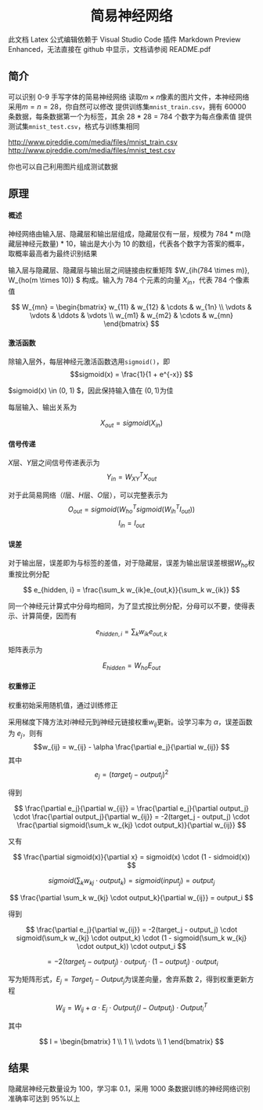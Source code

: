 # <center>简易神经网络</center>

此文档 Latex 公式编辑依赖于 Visual Studio Code 插件 Markdown Preview Enhanced，无法直接在 github 中显示，文档请参阅 README.pdf

## 简介

可以识别 0-9 手写字体的简易神经网络
读取$m \times n$像素的图片文件，本神经网络采用$m = n = 28$，你自然可以修改
提供训练集`mnist_train.csv`，拥有 60000 条数据，每条数据第一个为标签，其余 28 \* 28 = 784 个数字为每点像素值
提供测试集`mnist_test.csv`，格式与训练集相同

http://www.pjreddie.com/media/files/mnist_train.csv
http://www.pjreddie.com/media/files/mnist_test.csv

你也可以自己利用图片组成测试数据

## 原理

#### 概述

神经网络由输入层、隐藏层和输出层组成，隐藏层仅有一层，规模为 784 \* m(隐藏层神经元数量) \* 10，输出是大小为 10 的数组，代表各个数字为答案的概率，取概率最高者为最终识别结果

输入层与隐藏层、隐藏层与输出层之间链接由权重矩阵 $W_{ih(784 \times m)}, W_{ho(m \times 10)} $ 构成。输入为 784 个元素的向量 $X_{in}$，代表 784 个像素值

$$
W_{mn} = \begin{bmatrix}
w_{11} & w_{12} & \cdots & w_{1n} \\
\vdots & \vdots & \ddots & \vdots \\
w_{m1} & w_{m2} & \cdots & w_{mn}
\end{bmatrix}
$$

#### 激活函数

除输入层外，每层神经元激活函数选用`sigmoid()`，即
$$sigmoid(x) = \frac{1}{1 + e^{-x}} $$

$sigmoid(x) \in (0, 1) $，因此保持输入值在 $(0, 1)$为佳

每层输入、输出关系为

$$X_{out} = sigmoid(X_{in}) $$

#### 信号传递

$X$层、$Y$层之间信号传递表示为
$$Y_{in} = W_{XY}^TX_{out} $$

对于此简易网络（$I$层、$H$层、$O$层），可以完整表示为
$$O_{out} = sigmoid(W_{ho}^Tsigmoid(W_{ih}^TI_{out})) $$
$$I_{in} = I_{out} $$

#### 误差

对于输出层，误差即为与标签的差值，对于隐藏层，误差为输出层误差根据$W_{ho}$权重按比例分配

$$
e_{hidden, i} = \frac{\sum_k w_{ik}e_{out,k}}{\sum_k w_{ik}}
$$

同一个神经元计算式中分母均相同，为了显式按比例分配，分母可以不要，使得表示、计算简便，因而有

$$
e_{hidden, i} = \sum_k w_{ik}e_{out,k}
$$

矩阵表示为

$$
E_{hidden} = W_{ho}E_{out}
$$

#### 权重修正

权重初始采用随机值，通过训练修正

采用梯度下降方法对$i$神经元到$j$神经元链接权重$w_{ij}$更新。设学习率为 $\alpha$，误差函数为 $e_j$，则有
$$w_{ij} = w_{ij} - \alpha \frac{\partial e_j}{\partial w_{ij}} $$
其中
$$e_j = (target_j - output_j)^2$$

得到

$$
\frac{\partial e_j}{\partial w_{ij}} = \frac{\partial e_j}{\partial output_j} \cdot \frac{\partial output_j}{\partial w_{ij}} = -2(target_j - output_j) \cdot \frac{\partial sigmoid(\sum_k w_{kj} \cdot output_k)}{\partial w_{ij}}
$$

又有

$$
\frac{\partial sigmoid(x)}{\partial x} = sigmoid(x) \cdot (1 - sidmoid(x))
$$

$$
sigmoid(\sum_k w_{kj} \cdot output_k) = sigmoid(input_j) = output_j
$$

$$
\frac{\partial \sum_k w_{kj} \cdot output_k}{\partial w_{ij}} = output_i
$$

得到

$$
\frac{\partial e_j}{\partial w_{ij}} = -2(target_j - output_j) \cdot sigmoid(\sum_k w_{kj} \cdot output_k) \cdot (1 - sigmoid(\sum_k w_{kj} \cdot output_k)) \cdot output_i
$$

$$
= -2(target_j - output_j) \cdot output_j \cdot (1 - output_j) \cdot output_i
$$

写为矩阵形式，$E_j = Target_j - Output_j$为误差向量，舍弃系数 2，得到权重更新方程

$$
W_{ij} = W_{ij} + \alpha \cdot E_j \cdot Output_j(I - Output_j) \cdot Output_i^T
$$

其中

$$
I = \begin{bmatrix}
1 \\
1 \\
\vdots \\
1
\end{bmatrix}
$$

## 结果

隐藏层神经元数量设为 100，学习率 0.1，采用 1000 条数据训练的神经网络识别准确率可达到 95%以上
